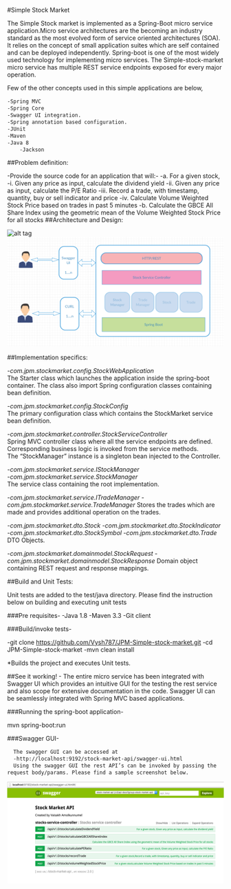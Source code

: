 #Simple Stock Market

The Simple Stock market is implemented as a Spring-Boot micro service application.Micro service architectures are the becoming an industry standard as the most evolved form of service oriented architectures (SOA). It relies on the concept of small application suites which are self contained and can be deployed independently. Spring-boot is one of the most widely used technology for implementing micro services.
The Simple-stock-market micro service has multiple REST service endpoints exposed for every major operation.

Few of the other concepts used in this simple applications are below,

	-Spring MVC
	-Spring Core
	-Swagger UI integration.
	-Spring annotation based configuration.
	-JUnit		
	-Maven
	-Java 8
        -Jackson

##Problem definition:

-Provide the source code for an application that will:- 
	-a. For a given stock, 
	-i. Given any price as input, calculate the dividend yield 
	-ii. Given any price as input, calculate the P/E Ratio 
	-iii. Record a trade, with timestamp, quantity, buy or sell indicator and price 
	-iv. Calculate Volume Weighted Stock Price based on trades in past 5 minutes 
	-b. Calculate the GBCE All Share Index using the geometric mean of the Volume Weighted Stock Price for all stocks 
##Architecture and Design:

![alt tag](https://raw.githubusercontent.com/username/projectname/branch/path/to/img.png)
![Simple Stock Market - Architecture](https://github.com/Vysh787/JPM-Simple-stock-market/blob/master/src/main/resources/Simple-stock-market-Architecture.png)

##Implementation specifics: 

-<i>com.jpm.stockmarket.config.StockWebApplication</i> <br/>
The Starter class which launches the application inside the spring-boot container. The class also import Spring configuration classes containing bean definition.

-<i>com.jpm.stockmarket.config.StockConfig</i> <br/>
The primary configuration class which contains the StockMarket service bean definition.

-<i>com.jpm.stockmarket.controller.StockServiceController</i> <br/>
Spring MVC controller class where all the service endpoints are defined. Corresponding business logic is invoked from the service methods.<br/>
The “StockManager” instance is a singleton bean injected to the Controller.

-<i>com.jpm.stockmarket.service.IStockManager</i></br> 
-<i>com.jpm.stockmarket.service.StockManager</i></br> 
The service class containing the root implementation.

-<i>com.jpm.stockmarket.service.ITradeManager</i> 
-<i>com.jpm.stockmarket.service.TradeManager</i> 
Stores the trades which are made and provides additional operation on the trades. 

-<i>com.jpm.stockmarket.dto.Stock</i> 
-<i>com.jpm.stockmarket.dto.StockIndicator</i> 
-<i>com.jpm.stockmarket.dto.StockSymbol</i> 
-<i>com.jpm.stockmarket.dto.Trade</i> 
DTO Objects.

-<i>com.jpm.stockmarket.domainmodel.StockRequest</i> 
-<i>com.jpm.stockmarket.domainmodel.StockResponse</i>
Domain object containing REST request and response mappings.


##Build and Unit Tests:

Unit tests are added to the test/java directory. Please find the instruction below on building and executing unit tests

###Pre requisites-
-Java 1.8
-Maven 3.3
-Git client

###Build/invoke tests-

-git clone https://github.com/Vysh787/JPM-Simple-stock-market.git
-cd JPM-Simple-stock-market
-mvn clean install

*Builds the project and executes Unit tests.

##See it working! -
The entire micro service has been integrated with Swagger UI which provides an intuitive GUI for the testing the rest service and also scope for extensive documentation in the code.
Swagger UI can be seamlessly integrated with Spring MVC based applications.

###Running the spring-boot application-

mvn spring-boot:run

###Swagger GUI- 

      The swagger GUI can be accessed at
      -http://localhost:9192/stock-market-api/swagger-ui.html
      Using the swagger GUI the rest API’s can be invoked by passing the request body/params. Please find a sample screenshot below.

![Swagger UI snapshot](https://github.com/Vysh787/JPM-Simple-stock-market/blob/master/src/main/resources/Swagger-UI.png)